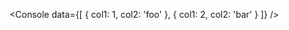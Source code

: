 <script>
	import { Console } from '$lib';
</script>

<Console
	data={[
		{ col1: 1, col2: 'foo' },
		{ col1: 2, col2: 'bar' }
	]}
/>
